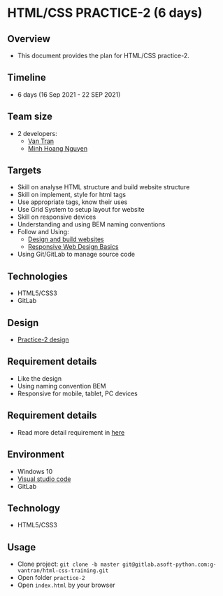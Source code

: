 # HTML/CSS PRACTICE-2 (6 days)

## Overview

- This document provides the plan for HTML/CSS practice-2.

## Timeline

- 6 days (16 Sep 2021 - 22 SEP 2021)

## Team size

- 2 developers:
  - [Van Tran](mailto:van.tran@asnet.com.vn)
  - [Minh Hoang Nguyen](mailto:minh.nguyenhoang@asnet.com.vn)

## Targets

- Skill on analyse HTML structure and build website structure
- Skill on implement, style for html tags
- Use appropriate tags, know their uses
- Use Grid System to setup layout for website
- Skill on responsive devices
- Understanding and using BEM naming conventions
- Follow and Using:
  - [Design and build websites](https://drive.google.com/open?id=0B8qLV3MMnCELODc3Y2tWRnZlTlU)
  - [Responsive Web Design Basics](https://developers.google.com/web/fundamentals/design-and-ux/responsive)
- Using Git/GitLab to manage source code

## Technologies

- HTML5/CSS3
- GitLab

## Design

- [Practice-2 design](https://drive.google.com/file/d/10RDDq7X8GIz5UJ7Wwt8OlAZLfUtfA1KK/view?usp=sharing)

## Requirement details

- Like the design
- Using naming convention BEM
- Responsive for mobile, tablet, PC devices

## Requirement details

- Read more detail requirement in [here](https://docs.google.com/document/d/1ovyDnnWwk7S6e02GCmvpf_CrYP-B1rhRwGRjfZQKixI/edit?usp=sharing)

## Environment

- Windows 10
- [Visual studio code](https://code.visualstudio.com)
- GitLab

## Technology

- HTML5/CSS3

## Usage

- Clone project: `git clone -b master git@gitlab.asoft-python.com:g-vantran/html-css-training.git`
- Open folder `practice-2`
- Open `index.html` by your browser
